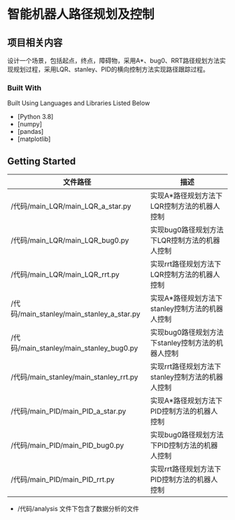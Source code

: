 # 智能机器人路径规划及控制

## 项目相关内容

设计一个场景，包括起点，终点，障碍物，采用A*、bug0、RRT路径规划方法实现规划过程，采用LQR、stanley、PID的横向控制方法实现路径跟踪过程。

### Built With

Built Using Languages and Libraries Listed Below 
* [Python 3.8]
* [numpy]
* [pandas]
* [matplotlib]

## Getting Started

| 文件路径                                      | 描述                                             |
|----------------------------------------------|--------------------------------------------------|
| /代码/main_LQR/main_LQR_a_star.py             | 实现A*路径规划方法下LQR控制方法的机器人控制       |
| /代码/main_LQR/main_LQR_bug0.py               | 实现bug0路径规划方法下LQR控制方法的机器人控制     |
| /代码/main_LQR/main_LQR_rrt.py                | 实现rrt路径规划方法下LQR控制方法的机器人控制      |
| /代码/main_stanley/main_stanley_a_star.py     | 实现A*路径规划方法下stanley控制方法的机器人控制   |
| /代码/main_stanley/main_stanley_bug0.py       | 实现bug0路径规划方法下stanley控制方法的机器人控制 |
| /代码/main_stanley/main_stanley_rrt.py        | 实现rrt路径规划方法下stanley控制方法的机器人控制  |
| /代码/main_PID/main_PID_a_star.py             | 实现A*路径规划方法下PID控制方法的机器人控制       |
| /代码/main_PID/main_PID_bug0.py               | 实现bug0路径规划方法下PID控制方法的机器人控制     |
| /代码/main_PID/main_PID_rrt.py                | 实现rrt路径规划方法下PID控制方法的机器人控制      |


* /代码/analysis 文件下包含了数据分析的文件


